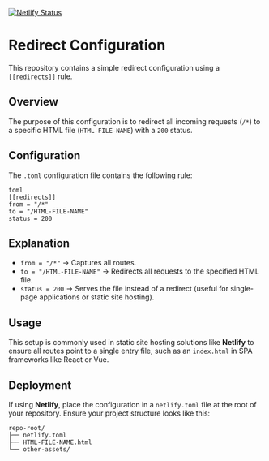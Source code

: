 [![Netlify Status](https://api.netlify.com/api/v1/badges/YOUR_BADGE_ID/deploy-status)](https://app.netlify.com/sites/YOUR_SITE_NAME/deploys)

# Redirect Configuration

This repository contains a simple redirect configuration using a `[[redirects]]` rule.

## Overview
The purpose of this configuration is to redirect all incoming requests (`/*`) to a specific HTML file (`HTML-FILE-NAME`) with a `200` status.

## Configuration
The `.toml` configuration file contains the following rule:

```
toml
[[redirects]]
from = "/*"
to = "/HTML-FILE-NAME"
status = 200
```

## Explanation

- `from = "/*"` → Captures all routes.
- `to = "/HTML-FILE-NAME"` → Redirects all requests to the specified HTML file.
- `status = 200` → Serves the file instead of a redirect (useful for single-page applications or static site hosting).

## Usage

This setup is commonly used in static site hosting solutions like **Netlify** to ensure all routes point to a single entry file, such as an `index.html` in SPA frameworks like React or Vue.

## Deployment

If using **Netlify**, place the configuration in a `netlify.toml` file at the root of your repository. Ensure your project structure looks like this:

```
repo-root/
├── netlify.toml
├── HTML-FILE-NAME.html
└── other-assets/
```
